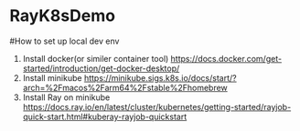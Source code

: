 # RayK8sDemo

#How to set up local dev env
1. Install docker(or similer container tool) https://docs.docker.com/get-started/introduction/get-docker-desktop/
1. Install minikube https://minikube.sigs.k8s.io/docs/start/?arch=%2Fmacos%2Farm64%2Fstable%2Fhomebrew 
1. Install Ray on minikube https://docs.ray.io/en/latest/cluster/kubernetes/getting-started/rayjob-quick-start.html#kuberay-rayjob-quickstart

